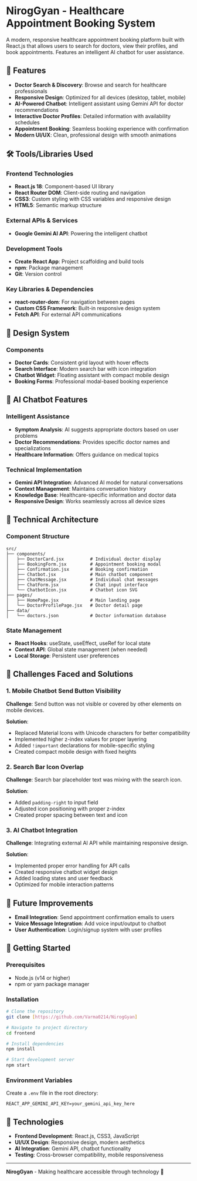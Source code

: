 # NirogGyan - Healthcare Appointment Booking System

A modern, responsive healthcare appointment booking platform built with React.js that allows users to search for doctors, view their profiles, and book appointments. Features an intelligent AI chatbot for user assistance.

## 🚀 Features

- **Doctor Search & Discovery**: Browse and search for healthcare professionals
- **Responsive Design**: Optimized for all devices (desktop, tablet, mobile)
- **AI-Powered Chatbot**: Intelligent assistant using Gemini API for doctor recommendations
- **Interactive Doctor Profiles**: Detailed information with availability schedules
- **Appointment Booking**: Seamless booking experience with confirmation
- **Modern UI/UX**: Clean, professional design with smooth animations

## 🛠️ Tools/Libraries Used

### Frontend Technologies
- **React.js 18**: Component-based UI library
- **React Router DOM**: Client-side routing and navigation
- **CSS3**: Custom styling with CSS variables and responsive design
- **HTML5**: Semantic markup structure

### External APIs & Services
- **Google Gemini AI API**: Powering the intelligent chatbot

### Development Tools
- **Create React App**: Project scaffolding and build tools
- **npm**: Package management
- **Git**: Version control

### Key Libraries & Dependencies
- **react-router-dom**: For navigation between pages
- **Custom CSS Framework**: Built-in responsive design system
- **Fetch API**: For external API communications

## 🎨 Design System

### Components
- **Doctor Cards**: Consistent grid layout with hover effects
- **Search Interface**: Modern search bar with icon integration
- **Chatbot Widget**: Floating assistant with compact mobile design
- **Booking Forms**: Professional modal-based booking experience


## 🤖 AI Chatbot Features

### Intelligent Assistance
- **Symptom Analysis**: AI suggests appropriate doctors based on user problems
- **Doctor Recommendations**: Provides specific doctor names and specializations
- **Healthcare Information**: Offers guidance on medical topics

### Technical Implementation
- **Gemini API Integration**: Advanced AI model for natural conversations
- **Context Management**: Maintains conversation history
- **Knowledge Base**: Healthcare-specific information and doctor data
- **Responsive Design**: Works seamlessly across all device sizes

## 🔧 Technical Architecture

### Component Structure
```
src/
├── components/
│   ├── DoctorCard.jsx          # Individual doctor display
│   ├── BookingForm.jsx         # Appointment booking modal
│   ├── Confirmation.jsx        # Booking confirmation
│   ├── Chatbot.jsx             # Main chatbot component
│   ├── ChatMessage.jsx         # Individual chat messages
│   ├── ChatForm.jsx            # Chat input interface
│   └── ChatbotIcon.jsx         # Chatbot icon SVG
├── pages/
│   ├── HomePage.jsx            # Main landing page
│   └── DoctorProfilePage.jsx   # Doctor detail page
├── data/
│   └── doctors.json            # Doctor information database

```

### State Management
- **React Hooks**: useState, useEffect, useRef for local state
- **Context API**: Global state management (when needed)
- **Local Storage**: Persistent user preferences

## 🚧 Challenges Faced and Solutions

### 1. **Mobile Chatbot Send Button Visibility**
**Challenge**: Send button was not visible or covered by other elements on mobile devices.

**Solution**:
- Replaced Material Icons with Unicode characters for better compatibility
- Implemented higher z-index values for proper layering
- Added `!important` declarations for mobile-specific styling
- Created compact mobile design with fixed heights

### 2. **Search Bar Icon Overlap**
**Challenge**: Search bar placeholder text was mixing with the search icon.

**Solution**:
- Added `padding-right` to input field
- Adjusted icon positioning with proper z-index
- Created proper spacing between text and icon


### 3. **AI Chatbot Integration**
**Challenge**: Integrating external AI API while maintaining responsive design.

**Solution**:
- Implemented proper error handling for API calls
- Created responsive chatbot widget design
- Added loading states and user feedback
- Optimized for mobile interaction patterns

## 🔮 Future Improvements

- **Email Integration**: Send appointment confirmation emails to users
- **Voice Message Integration**: Add voice input/output to chatbot
- **User Authentication**: Login/signup system with user profiles


## 🚀 Getting Started

### Prerequisites
- Node.js (v14 or higher)
- npm or yarn package manager

### Installation
```bash
# Clone the repository
git clone [https://github.com/Varma0214/NirogGyan]

# Navigate to project directory
cd frontend

# Install dependencies
npm install

# Start development server
npm start
```

### Environment Variables
Create a `.env` file in the root directory:
```env
REACT_APP_GEMINI_API_KEY=your_gemini_api_key_here
```


## 👥 Technologies

- **Frontend Development**: React.js, CSS3, JavaScript
- **UI/UX Design**: Responsive design, modern aesthetics
- **AI Integration**: Gemini API, chatbot functionality
- **Testing**: Cross-browser compatibility, mobile responsiveness

---

**NirogGyan** - Making healthcare accessible through technology 🏥
